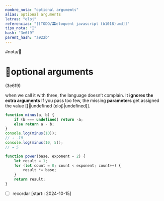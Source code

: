 ```yaml
---
nombre_nota: "optional arguments"
alias: optional arguments
letras: "eloj"
referencias: "[[TODO/🏛️eloquent javascript (b1018).md]]"
tipo_nota: "📑"
hash: "3e6f9"
parent_hash: "a922b"
---
```


#nota/📑

# 📑optional arguments
<div class="hash">(3e6f9)</div>



when we call it with three, the language doesn’t complain. It __ignores the extra arguments__ 
 If you pass too few, the missing __parameters__ get assigned the value [[📑undefined (eloj)|undefined]].

```javascript
function minus(a, b) {
    if (b === undefined) return -a;
    else return a - b;
}
console.log(minus(10));
// → -10
console.log(minus(10, 5));
// → 5
```



```javascript
function power(base, exponent = 2) {
    let result = 1;
    for (let count = 0; count < exponent; count++) {
        result *= base;
    }
    return result;
}
```



- [ ] recordar  [start:: 2024-10-15]
